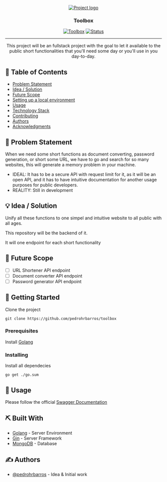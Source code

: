 <p align="center">
  <a href="" rel="noopener">
 <img src="https://plus.unsplash.com/premium_photo-1661962910391-cfe1ea4dfe90?q=80&w=2070&auto=format&fit=crop&ixlib=rb-4.0.3&ixid=M3wxMjA3fDB8MHxwaG90by1wYWdlfHx8fGVufDB8fHx8fA%3D%3D" alt="Project logo"></a>
</p>
<h3 align="center">Toolbox</h3>

<div align="center">

[![Toolbox](https://img.shields.io/badge/hackathon-name-orange.svg)](https://toolbox.vercel.app)
[![Status](https://img.shields.io/badge/status-active-success.svg)]()

</div>

---

<p align="center">
  This project will be an fullstack project with the goal to let it available to the public short functionalities that you'll need some day or you'll use in you day-to-day.
</p>

## 📝 Table of Contents

- [Problem Statement](#problem_statement)
- [Idea / Solution](#idea)
- [Future Scope](#future_scope)
- [Setting up a local environment](#getting_started)
- [Usage](#usage)
- [Technology Stack](#tech_stack)
- [Contributing](#contributing)
- [Authors](#authors)
- [Acknowledgments](#acknowledgments)

## 🧐 Problem Statement <a name = "problem_statement"></a>

When we need some short functions as document converting, password generation, or short some URL, we have to go and search for so many websites, this will generate a memory problem in your machine.

- IDEAL: It has to be a secure API with request limit for it, as it will be an open API, and it has to have intuitive documentation for another usage purposes for public developers.
- REALITY: Still in development

## 💡 Idea / Solution <a name = "idea"></a>

Unify all these functions to one simpel and intuitive website to all public with all ages.

This repository will be the backend of it.

It will one endpoint for each short functionality

## 🚀 Future Scope <a name = "future_scope"></a>

- [ ] URL Shortener API endpoint
- [ ] Document converter API endpoint
- [ ] Password generator API endpoint

## 🏁 Getting Started <a name = "getting_started"></a>

Clone the project
```
git clone https://github.com/pedrohrbarros/toolbox
```

### Prerequisites

Install [Golang](https://go.dev/dl/)

### Installing

Install all dependecies

```
go get ./go.sum
```

## 🎈 Usage <a name="usage"></a>

Please follow the official [Swagger Documentation](https://toolbox.vercel.app/api/docs/)

## ⛏️ Built With <a name = "tech_stack"></a>

- [Golang](https://go.dev/) - Server Environment
- [Gin](https://gin-gonic.com/) - Server Framework
- [MongoDB](https://www.mongodb.com/) - Database

## ✍️ Authors <a name = "authors"></a>

- [@pedrohrbarros](https://github.com/pedrohrbarros) - Idea & Initial work
